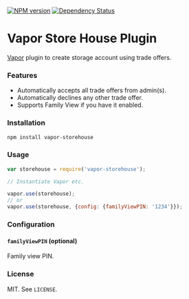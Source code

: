 [![NPM version](http://img.shields.io/npm/v/vapor-storehouse.svg?style=flat)](https://www.npmjs.org/package/vapor-storehouse)
[![Dependency Status](https://david-dm.org/scholtzm/vapor-storehouse.svg)](https://david-dm.org/scholtzm/vapor-storehouse)

# Vapor Store House Plugin

[Vapor](https://github.com/scholtzm/vapor) plugin to create storage account using trade offers.

### Features

- Automatically accepts all trade offers from admin(s).
- Automatically declines any other trade offer.
- Supports Family View if you have it enabled.

### Installation

```sh
npm install vapor-storehouse
```

### Usage

```js
var storehouse = require('vapor-storehouse');

// Instantiate Vapor etc.

vapor.use(storehouse);
// or
vapor.use(storehouse, {config: {familyViewPIN: '1234'}});
```

### Configuration

#### `familyViewPIN` (optional)

Family view PIN.

### License

MIT. See `LICENSE`.
